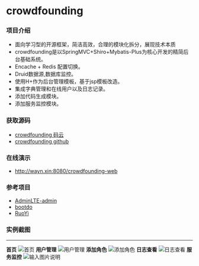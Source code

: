 # crowdfounding


### 项目介绍
- 面向学习型的开源框架，简洁高效，合理的模块化拆分，展现技术本质
- crowdfounding是以SpringMVC+Shiro+Mybatis-Plus为核心开发的精简后台基础系统。
- Encache + Redis 配置切换。
- Druid数据源,数据库监控。
- 使用H+作为后台管理模板，基于jsp模板改造。
- 集成字典管理和在线用户以及日志记录。
- 添加代码生成模块。
- 添加服务监控模块。

### 获取源码
- [crowdfounding 码云](https://gitee.com/wayn111/crowdfounding)
- [crowdfounding github](https://github.com/wayn111/crowdfounding)

### 在线演示
- http://wayn.xin:8080/crowdfounding-web

### 参考项目
- [AdminLTE-admin](https://gitee.com/zhougaojun/KangarooAdmin/tree/master)
- [bootdo](https://gitee.com/lcg0124/bootdo)
- [RuoYi](https://gitee.com/y_project/RuoYi)

### 实例截图

-------------
__首页__
![首页](https://images.gitee.com/uploads/images/2019/0714/171521_91bc7764_1731679.png "main.png")
__用户管理__
![用户管理](https://images.gitee.com/uploads/images/2019/0714/171533_c3af9135_1731679.png "user.png")
__添加角色__
![添加角色](https://images.gitee.com/uploads/images/2019/0714/171544_8ed45408_1731679.png "role-add.png")
__日志查看__
![日志查看](https://images.gitee.com/uploads/images/2019/0714/171557_056253cd_1731679.png "log.png")
__服务监控__
![输入图片说明](https://images.gitee.com/uploads/images/2019/0719/173156_b2dc84a5_1731679.png "server.png")